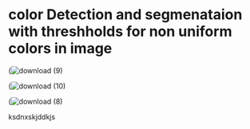 
# color Detection and segmenataion with threshholds for non uniform colors in image
(![download (9)](https://user-images.githubusercontent.com/45369296/112512013-4149da00-8d93-11eb-8d93-1a5151a309b0.png)

(![download (10)](https://user-images.githubusercontent.com/45369296/112512118-5e7ea880-8d93-11eb-8b98-5649eaaa2359.png)

(![download (8)](https://user-images.githubusercontent.com/45369296/112512053-50308c80-8d93-11eb-8a7e-dfad58b61f27.png)

ksdnxskjddkjs

